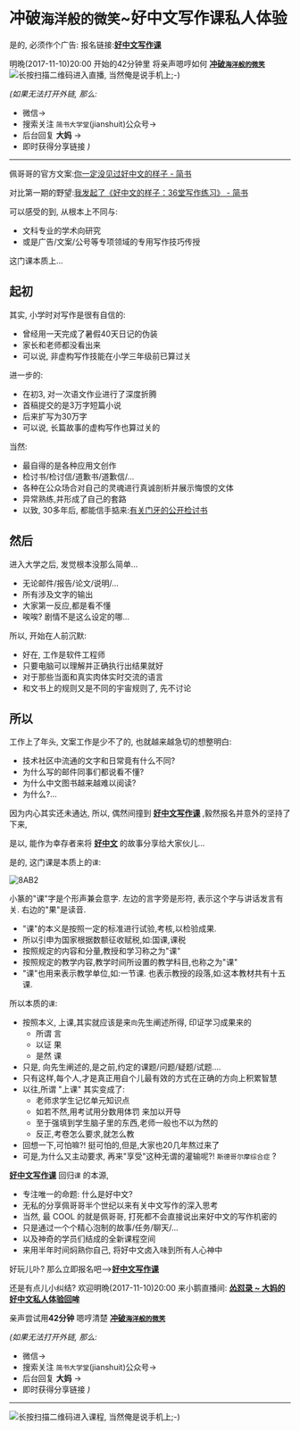 # 冲破`海洋般的微笑`~好中文写作课私人体验

是的, 必须作个广告:
报名链接:**[好中文写作课](http://h5.xiaoeknow.com/content_page/eyJ0eXBlIjozLCJyZXNvdXJjZV90eXBlIjoiIiwicmVzb3VyY2VfaWQiOiIiLCJwcm9kdWN0X2lkIjoicF81OWZhODE4NWE2YzhiX01wN3RlSUpBIiwiYXBwX2lkIjoiYXBwUnJ4VWtkSG84MDU3Iiwic2hhcmVfdXNlcl9pZCI6InVfNTlmYzNjMjA2Y2I1N19uc3Q3UUZndTJDIiwic2hhcmVfdHlwZSI6NX0)**

明晩(2017-11-10)20:00 开始的42分钟里
将亲声嗯哼如何 **[冲破`海洋般的微笑`](https://st.h5.xiaoe-tech.com/st/9GMIuwZcW)**
![长按扫描二维码进入直播, 当然俺是说手机上;-)](http://upload-images.jianshu.io/upload_images/27562-d018b5243c1f681f.jpeg?imageMogr2/auto-orient/strip%7CimageView2/2/w/1240)


_(如果无法打开外链, 那么:_
- 微信->
- 搜索关注 `简书大学堂`(jianshuit)公众号->
- 后台回复 **大妈** -> 
- 即时获得分享链接
_)_

------
佩哥哥的官方文案:[你一定没见过好中文的样子 - 简书](http://www.jianshu.com/p/2b10a8c3c71a)

对比第一期的野望:[我发起了《好中文的样子：36堂写作练习》 - 简书](http://www.jianshu.com/p/b8908240cdbb)

可以感受的到, 从根本上不同与:

- 文科专业的学术向研究
- 或是广告/文案/公号等专项领域的专用写作技巧传授

这门课本质上...

## 起初
其实, 小学时对写作是很有自信的:

- 曾经用一天完成了暑假40天日记的伪装
- 家长和老师都没看出来
- 可以说, 非虚构写作技能在小学三年级前已算过关

进一步的:

- 在初3, 对一次语文作业进行了深度折腾
- 首稿提交的是3万字短篇小说
- 后来扩写为30万字
- 可以说, 长篇故事的虚构写作也算过关的

当然:

- 最自得的是各种应用文创作
- 检讨书/检讨信/道歉书/道歉信/...
- 各种在公众场合对自己的灵魂进行真诚剖析并展示悔恨的文体
- 异常熟练,并形成了自己的套路
- 以致, 30多年后, 都能信手掂来:[有关门牙的公开检讨书](http://www.jianshu.com/p/6c3fcf5f8c6b)


## 然后
进入大学之后, 发觉根本没那么简单...

- 无论邮件/报告/论文/说明/...
- 所有涉及文字的输出
- 大家第一反应,都是看不懂
- 唉唉? 剧情不是这么设定的哪...

所以, 开始在人前沉默:

- 好在, 工作是软件工程师
- 只要电脑可以理解并正确执行出结果就好
- 对于那些当面和真实肉体实时交流的语言
- 和文书上的规则又是不同的宇宙规则了, 先不讨论


## 所以
工作上了年头, 文案工作是少不了的,
也就越来越急切的想整明白:

- 技术社区中流通的文字和日常竟有什么不同?
- 为什么写的邮件同事们都说看不懂?
- 为什么中文图书越来越难以阅读?
- 为什么?...

因为内心其实还未通达, 所以, 偶然间撞到 **[好中文写作课](http://h5.xiaoeknow.com/content_page/eyJ0eXBlIjozLCJyZXNvdXJjZV90eXBlIjoiIiwicmVzb3VyY2VfaWQiOiIiLCJwcm9kdWN0X2lkIjoicF81OWZhODE4NWE2YzhiX01wN3RlSUpBIiwiYXBwX2lkIjoiYXBwUnJ4VWtkSG84MDU3Iiwic2hhcmVfdXNlcl9pZCI6InVfNTlmYzNjMjA2Y2I1N19uc3Q3UUZndTJDIiwic2hhcmVfdHlwZSI6NX0)** ,毅然报名并意外的坚持了下来,

是以, 能作为幸存者来将 **[好中文](http://h5.xiaoeknow.com/content_page/eyJ0eXBlIjozLCJyZXNvdXJjZV90eXBlIjoiIiwicmVzb3VyY2VfaWQiOiIiLCJwcm9kdWN0X2lkIjoicF81OWZhODE4NWE2YzhiX01wN3RlSUpBIiwiYXBwX2lkIjoiYXBwUnJ4VWtkSG84MDU3Iiwic2hhcmVfdXNlcl9pZCI6InVfNTlmYzNjMjA2Y2I1N19uc3Q3UUZndTJDIiwic2hhcmVfdHlwZSI6NX0)** 的故事分享给大家伙儿...

是的, 这门课是本质上的`课`:

![8AB2](http://upload-images.jianshu.io/upload_images/27562-1b9138404aba0cf2.gif?imageMogr2/auto-orient/strip)

小篆的"课"字是个形声兼会意字. 
左边的言字旁是形符,
表示这个字与讲话发言有关. 
右边的"果"是读音. 

- "课"的本义是按照一定的标准进行试验,考核,以检验成果. 
- 所以引申为国家根据数额征收赋税,如:国课,课税
- 按照规定的内容和分量,教授和学习称之为"课"
- 按照规定的教学内容,教学时间所设置的教学科目,也称之为"课"
- "课"也用来表示教学单位,如:一节课. 也表示教授的段落,如:这本教材共有十五课. 


所以本质的`课`:

- 按照本义, 上课,其实就应该是来`向`先生阐述所得, 印证学习成果来的
    + 所谓 言
    + 以证 果
    + 是然 课
- 只是, 向先生阐述的,是之前,约定的课题/问题/疑题/试题....
- 只有这样,每个人,才是真正用自个儿最有效的方式在正确的方向上积累智慧
- 以往,所谓 "上课" 其实变成了:
    + 老师求学生记忆单元知识点
    + 如若不然,用考试用分数用体罚 来加以开导
    + 至于强填到学生脑子里的东西,老师一般也不以为然的
    + 反正,考卷怎么要求,就怎么教
- 回想一下,可怕嘛?! 挺可怕的,但是,大家也20几年熬过来了
- 可是,为什么又主动要求, 再来"享受"这种无谓的灌输呢?! `斯德哥尔摩综合症` ?

 **[好中文写作课](http://h5.xiaoeknow.com/content_page/eyJ0eXBlIjozLCJyZXNvdXJjZV90eXBlIjoiIiwicmVzb3VyY2VfaWQiOiIiLCJwcm9kdWN0X2lkIjoicF81OWZhODE4NWE2YzhiX01wN3RlSUpBIiwiYXBwX2lkIjoiYXBwUnJ4VWtkSG84MDU3Iiwic2hhcmVfdXNlcl9pZCI6InVfNTlmYzNjMjA2Y2I1N19uc3Q3UUZndTJDIiwic2hhcmVfdHlwZSI6NX0)** 
回归`课` 的本源,

- 专注唯一的命题: 什么是好中文?
- 无私的分享佩哥哥半个世纪以来有关中文写作的深入思考
- 当然, 最 COOL 的就是佩哥哥, 打死都不会直接说出来好中文的写作机密的
- 只是通过一个个精心泡制的故事/任务/聊天/...
- 以及神奇的学员们结成的全新课程空间
- 来用半年时间焖熟你自己, 将好中文卤入味到所有人心神中

好玩儿卟?
那么立即报名吧-->**[好中文写作课](http://h5.xiaoeknow.com/content_page/eyJ0eXBlIjozLCJyZXNvdXJjZV90eXBlIjoiIiwicmVzb3VyY2VfaWQiOiIiLCJwcm9kdWN0X2lkIjoicF81OWZhODE4NWE2YzhiX01wN3RlSUpBIiwiYXBwX2lkIjoiYXBwUnJ4VWtkSG84MDU3Iiwic2hhcmVfdXNlcl9pZCI6InVfNTlmYzNjMjA2Y2I1N19uc3Q3UUZndTJDIiwic2hhcmVfdHlwZSI6NX0)**

还是有点儿小纠结?
欢迎明晩(2017-11-10)20:00 
来小鹅直播间: **[怂怼录 ~ 大妈的好中文私人体验回哞](https://st.h5.xiaoe-tech.com/st/9GMIuwZcW)**

亲声尝试用**42分钟** 嗯哼清楚 **[冲破`海洋般的微笑`](https://st.h5.xiaoe-tech.com/st/9GMIuwZcW)**

_(如果无法打开外链, 那么:_
- 微信->
- 搜索关注 `简书大学堂`(jianshuit)公众号->
- 后台回复 **大妈** -> 
- 即时获得分享链接
_)_



------
![长按扫描二维码进入课程, 当然俺是说手机上;-)](http://upload-images.jianshu.io/upload_images/27562-631a0b4bf263c98b.jpeg?imageMogr2/auto-orient/strip%7CimageView2/2/w/1240)






